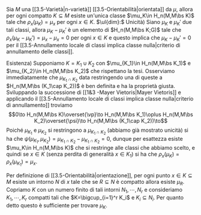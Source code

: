 Sia $M$ una [[3.5-Varietà|n-varietà]] [[3.5-Orientabilità|orientata]] da $\mu$, allora per ogni compatto $K\subseteq M$ esiste un'unica classe $\mu_K\in H_n(M,M\bs K)$ tale che $\rho_x(\mu_K)=\mu_x$ per ogni $x\in K$.
$\ul{dim}:$
Unicità) Siano $\mu_K$ e $\mu_K'$ due tali classi, allora $\mu_K-\mu_K'$ è un elemento di $H_n(M,M\bs K;G)$ tale che $\rho_x(\mu_K-\mu_K')=\mu_x-\mu_x=0$ per ogni $x\in K$ e questo implica che $\mu_K-\mu_K'=0$ per il [[3.5-Annullamento locale di classi implica classe nulla|criterio di annullamento delle classi]].

Esistenza) 
Supponiamo $K=K_1\cup K_2$ con $\mu_{K_1}\in H_n(M,M\bs K_1)$ e $\mu_{K_2}\in H_n(M,M\bs K_2)$ che rispettano la tesi. 
Osserviamo immediatamente che $\mu_{K_1\cap K_2}$ data restringendo una di queste a $H_n(M,M\bs (K_1\cap K_2))$ è ben definita e ha la proprietà giusta. Sviluppando la successione di [[1&3 -Mayer Vietoris|Mayer Vietoris]] e applicando il [[3.5-Annullamento locale di classi implica classe nulla|criterio di annullamento]] troviamo$$0\to H_n(M,M\bs K)\overset{\vp}\to H_n(M,M\bs K_1)\oplus H_n(M,M\bs K_2)\overset{\psi}\to H_n(M,M\bs (K_1\cap K_2))\to$$Poiché $\mu_{K_1}$ e $\mu_{K_2}$ si restringono a $\mu_{K_1\cap K_2}$ (abbiamo già mostrato unicità) si ha che $\psi(\mu_{K_1},\mu_{K_2})=\mu_{K_1\cap K_2}-\mu_{K_1\cap K_2}=0$, dunque per esattezza esiste $\mu_K\in H_n(M,M\bs K)$ che si restringe alle classi che abbiamo scelto, e quindi se $x\in K$ (senza perdita di generalità $x\in K_1$) si ha che $\rho_x(\mu_K)=\rho_x(\mu_{K_1})=\mu_x$.

Per definizione di [[3.5-Orientabilità|orientazione]], per ogni punto $x\in K\subseteq M$ esiste un intorno $N$ di $x$ tale che se $R\subseteq N$ è compatto allora esiste $\mu_R$. Copriamo $K$ con un numero finito di tali intorni $N_1,\cdots, N_r$ e consideriamo $K_1,\cdots, K_r$ compatti tali che $K=\bigcup_{i=1}^r K_i$ e $K_i\subseteq N_i$. Per quanto detto questo è sufficiente per trovare $\mu_K$.